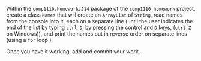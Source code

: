 Within the `comp1110.homework.J14` package of the `comp1110-homework` project,
create a class `Names` that will create an `ArrayList` of `String`, read names
from the console into it, each on a separate line (until the user indicates the
end of the list by typing `ctrl-D`, by pressing the control and `D` keys,
(`ctrl-Z` on Windows)), and print the names out in reverse order on separate lines
(using a `for` loop ).

Once you have it working, add and commit your work.     
